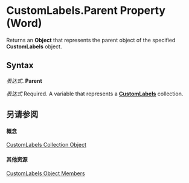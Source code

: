 
# CustomLabels.Parent Property (Word)

Returns an  **Object** that represents the parent object of the specified **CustomLabels** object.


## Syntax

 _表达式_. **Parent**

 _表达式_ Required. A variable that represents a **[CustomLabels](407e75b5-4116-fdc7-f0c1-dfd3809cdb41.md)** collection.


## 另请参阅


#### 概念


[CustomLabels Collection Object](407e75b5-4116-fdc7-f0c1-dfd3809cdb41.md)
#### 其他资源


[CustomLabels Object Members](http://msdn.microsoft.com/library/ee79f452-698d-3089-ed57-b2ca3b125e3d%28Office.15%29.aspx)